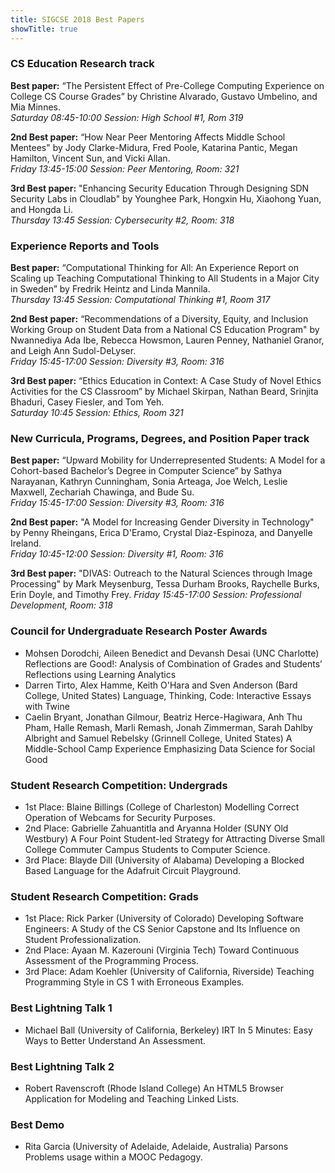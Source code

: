```yaml
---
title: SIGCSE 2018 Best Papers
showTitle: true
---
```


### CS Education Research track

__Best paper:__ “The Persistent Effect of Pre-College Computing Experience on College CS Course Grades” by Christine Alvarado, Gustavo Umbelino, and Mia Minnes.    
_Saturday 08:45-10:00 Session: High School #1, Rom 319_

__2nd Best paper:__ “How Near Peer Mentoring Affects Middle School Mentees" by Jody Clarke-Midura, Fred Poole, Katarina Pantic, Megan Hamilton, Vincent Sun, and Vicki Allan.    
_Friday 13:45-15:00 Session: Peer Mentoring, Room: 321_

__3rd Best paper:__ "Enhancing Security Education Through Designing SDN Security Labs in Cloudlab" by Younghee Park, Hongxin Hu, Xiaohong Yuan, and Hongda Li.    
_Thursday 13:45 Session: Cybersecurity #2, Room: 318_

### Experience Reports and Tools

__Best paper:__ “Computational Thinking for All: An Experience Report on Scaling up Teaching Computational Thinking to All Students in a Major City in Sweden” by Fredrik Heintz and Linda Mannila.    
_Thursday 13:45 Session: Computational Thinking #1, Room 317_

__2nd Best paper:__ “Recommendations of a Diversity, Equity, and Inclusion Working Group on Student Data from a National CS Education Program" by Nwannediya Ada Ibe, Rebecca Howsmon, Lauren Penney, Nathaniel Granor, and Leigh Ann Sudol-DeLyser.    
_Friday 15:45-17:00 Session: Diversity #3, Room: 316_

__3rd Best paper:__ “Ethics Education in Context: A Case Study of Novel Ethics Activities for the CS Classroom” by Michael Skirpan, Nathan Beard, Srinjita Bhaduri, Casey Fiesler, and Tom Yeh.    
_Saturday 10:45 Session: Ethics, Room 321_

### New Curricula, Programs, Degrees, and Position Paper track

__Best paper:__ “Upward Mobility for Underrepresented Students: A Model for a Cohort-based Bachelor’s Degree in Computer Science” by Sathya Narayanan, Kathryn Cunningham, Sonia Arteaga, Joe Welch, Leslie Maxwell, Zechariah Chawinga, and Bude Su.    
_Friday 15:45-17:00 Session: Diversity #3, Room: 316_

__2nd Best paper:__ "A Model for Increasing Gender Diversity in Technology" by Penny Rheingans, Erica D'Eramo, Crystal Diaz-Espinoza, and Danyelle Ireland.    
_Friday 10:45-12:00 Session: Diversity #1, Room: 316_

__3rd Best paper:__ "DIVAS: Outreach to the Natural Sciences through Image Processing" by Mark Meysenburg, Tessa Durham Brooks, Raychelle Burks, Erin Doyle, and Timothy Frey.
_Friday 15:45-17:00 Session: Professional Development, Room: 318_

### Council for Undergraduate Research Poster Awards

* Mohsen Dorodchi, Aileen Benedict and Devansh Desai (UNC Charlotte) Reflections are Good!: Analysis of Combination of Grades and Students’ Reflections using Learning Analytics
* Darren Tirto, Alex Hamme, Keith O'Hara and Sven Anderson (Bard College, United States) Language, Thinking, Code: Interactive Essays with Twine
* Caelin Bryant, Jonathan Gilmour, Beatriz Herce-Hagiwara, Anh Thu Pham, Halle Remash, Marli Remash, Jonah Zimmerman, Sarah Dahlby Albright and Samuel Rebelsky (Grinnell College, United States) A Middle-School Camp Experience Emphasizing Data Science for Social Good 

### Student Research Competition: Undergrads

* 1st Place: Blaine Billings (College of Charleston) Modelling Correct Operation of Webcams for Security Purposes. 
* 2nd Place: Gabrielle Zahuantitla and Aryanna Holder (SUNY Old Westbury) A Four Point Student-led Strategy for Attracting Diverse Small College Commuter Campus Students to Computer Science. 
* 3rd Place: Blayde Dill (University of Alabama) Developing a Blocked Based Language for the Adafruit Circuit Playground. 

### Student Research Competition: Grads

* 1st Place: Rick Parker (University of Colorado) Developing Software Engineers: A Study of the CS Senior Capstone and Its Influence on Student Professionalization. 
* 2nd Place: Ayaan M. Kazerouni (Virginia Tech) Toward Continuous Assessment of the Programming Process. 
* 3rd Place: Adam Koehler (University of California, Riverside) Teaching Programming Style in CS 1 with Erroneous Examples.

### Best Lightning Talk 1
* Michael Ball (University of California, Berkeley) IRT In 5 Minutes: Easy Ways to Better Understand An Assessment. 

### Best Lightning Talk 2
* Robert Ravenscroft (Rhode Island College) An HTML5 Browser Application for Modeling and Teaching Linked Lists. 

### Best Demo
* Rita Garcia (University of Adelaide, Adelaide, Australia) Parsons Problems usage within a MOOC Pedagogy.